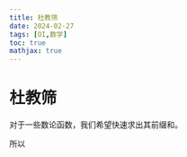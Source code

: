```yaml
---
title: 杜教筛
date: 2024-02-27
tags: [OI,数学]
toc: true
mathjax: true
---
```


# 杜教筛

对于一些数论函数，我们希望快速求出其前缀和。

所以
